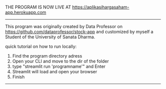 
THE PROGRAM IS NOW LIVE AT https://aplikasihargasaham-app.herokuapp.com

---
This program was originally created by Data Professor
on https://github.com/dataprofessor/stock-app and
customized by myself a Student of the University of
Sanata Dharma.

quick tutorial on how to run locally:
1. Find the program directory adress
2. Open your CLI and move to the dir of the folder
3. type "streamlit run 'programname'" and Enter
4. Streamlit will load and open your browser
5. Finish
---
